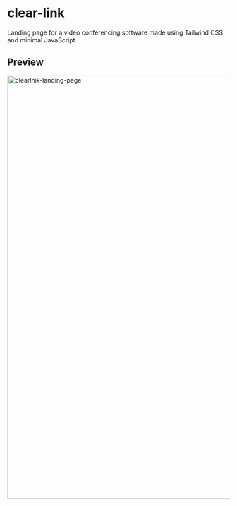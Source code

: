 # clear-link

Landing page for a video conferencing software made using Tailwind CSS and minimal JavaScript.

## Preview
<img width="960" alt="clearlnik-landing-page" src="https://github.com/xerdin442/clear-link/assets/110817844/3478ae1a-fb5c-4ccd-bbbd-bfdf62a78b0f">
